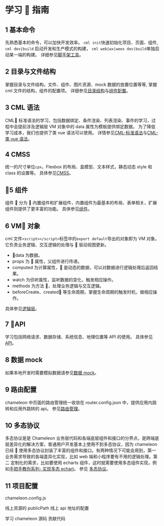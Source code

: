 # 学习  指南

## 1 基本命令

先熟悉基本的命令，可以加快开发效率。
`cml init`快速初始化项目、页面、组件,
`cml dev|build` 启动开发和生产模式的构建，
`cml web|wx|weex dev|build`单独启动某一端的构建。
详细参见<a href="./cml_cmd.html">脚手架工具</a>。

## 2 目录与文件结构

掌握目录与文件结构，文件、组件、图片资源、mock 数据的放置位置等等, 掌握 cml 文件的结构，组件的配置项。
详细参见<a href="../framework/structure.html">目录结构</a>与<a href="../framework/json.html">组件配置</a>。

## 3 CML 语法

CML 标准语法的学习，包括数据绑定、条件渲染、列表渲染、事件的学习，过程中会提前涉及逻辑层 VM 对象中的 data 属性为模板提供绑定数据。
为了降低学习成本，我们也提供了类 vue 语法可以使用。
详情参见<a href="../view/cml.html">CML-标准语法</a>与<a href="../view/cml.html">CML-类 vue 语法</a>。

## 4 CMSS

统一的尺寸单位`cpx`，Flexbox 的布局、盒模型、文本样式，静态动态 style 和 class 的设置等。
具体参见<a href="../view/cmss.html">CMSS</a>。

## 5 组件

组件  分为  内置组件和扩展组件，内置组件为最基本的布局、表单相关，扩展组件则提供了更丰富的功能。
具体参见<a href="../component/component.html">组件</a>。

## 6 VM 对象

cml 文件`<script></script>`标签中的`export default`导出的对象即为 VM 对象。它负责业务逻辑、交互逻辑的处理与  驱动视图更新。

- data 为数据。
- props 为  属性，父组件进行传递。
- computed 为计算属性， 是动态的数据，可以对数据进行逻辑处理后返回结果。
- watch 为侦听属性，监听数据的变化，触发相应操作。
- methods 为方法 ，处理业务逻辑与交互逻辑。
- beforeCreate、created 等生命周期，掌握生命周期的触发时机，做相应操作。

具体参见<a href="../logic/logic.html">逻辑层</a>。

## 7 API

学习包括网络请求、数据存储、系统信息、地理位置等 API 的使用。
具体参见<a href="../api/api.html">API</a>。

## 8 数据 mock

如果本地开发时需要模拟数据请参见<a href="../framework/mock.html">数据 mock</a>。

## 9 路由配置

chameleon 中页面的路由管理统一收敛在 router.config.json 中，提供应用内跳转和应用外跳转的 api。
参见<a href="../framework/router.html">路由管理</a>。

## 10 多态协议

多态协议是是 Chameleon 业务层代码和各端底层组件和接口的分界点，是跨端底层差异化的解决方案，普通用户开发基本上使用不到多态协议，因为 chameleon 已经  使用多态协议封装了丰富的组件和接口。有两种情况下可能会用到，第一 业务需求导致的各端差异化实现，比如 web 端和小程序要有不用的逻辑处理。第二 定制化的需求，比如要使用 echarts 组件，这时就需要使用多态组件实现，例如<a href="../example/poly.html">手把手教你系列- 实现多态 echart</a>。
参见 <a href="../framework/polymorphism/intro.html">多态协议</a>。

## 11 项目配置

chameleon.config.js

线上资源的 publicPath 线上 api 地址的配置

学习 chameleon 源码 贡献代码
